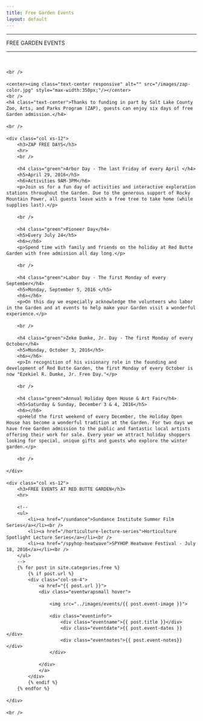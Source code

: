 ```yaml
---
title: Free Garden Events
layout: default
---
```


<span class="eventdivide">
	<hr>
		<div class="grid-header">FREE GARDEN EVENTS</div>		
	<hr>
</span>

<br />



	<br />
	
	<center><img class="text-center responsive" alt="" src="/images/zap-color.jpg" style="max-width:350px;"/></center>
	<br />
	<h4 class="text-center">Thanks to funding in part by Salt Lake County Zoo, Arts, and Parks Program (ZAP), guests can enjoy six days of free Garden admission.</h4>

	<br />
	
	<div class="col xs-12">
		<h3>ZAP FREE DAYS</h3>		
		<hr>
		<br />
		
		<h4 class="green">Arbor Day - The last Friday of every April </h4>
		<h5>April 29, 2016</h5>
		<h6>Activities 9AM-3PM</h6>
		<p>Join us for a fun day of activities and interactive exploration stations throughout the Garden. Due to the generous support of Rocky Mountain Power, all guests leave with a free tree to take home (while supplies last).</p>
		
		<br />
		
		<h4 class="green">Pioneer Day</h4>
		<h5>Every July 24</h5>
		<h6></h6>
		<p>Spend time with family and friends on the holiday at Red Butte Garden with free admission all day long.</p>
		
		<br />
		
		<h4 class="green">Labor Day - The first Monday of every September</h4>
		<h5>Monday, September 5, 2016 </h5>
		<h6></h6>
		<p>On this day we especially acknowledge the volunteers who labor in the Garden and at events to help make your Garden visit a wonderful experience.</p>
		
		<br />
		
		<h4 class="green">Zeke Dumke, Jr. Day - The first Monday of every October</h4>
		<h5>Monday, October 3, 2016</h5>
		<h6></h6>
		<p>In recognition of his visionary role in the founding and development of Red Butte Garden, the first Monday of every October is now "Ezekiel R. Dumke, Jr. Free Day."</p>	
		
		<br />
		
		<h4 class="green">Annual Holiday Open House & Art Fair</h4>
		<h5>Saturday & Sunday, December 3 & 4, 2016</h5>
		<h6></h6>
		<p>Held the first weekend of every December, the Holiday Open House has become a wonderful tradition at the Garden. For two days we have free Garden admission to the public and fantastic local artists offering their work for sale. Every year we attract holiday shoppers looking for special, unique gifts and guests who explore the winter garden.</p>
	
		<br />
	
	</div>
	
	<div class="col xs-12">
		<h3>FREE EVENTS AT RED BUTTE GARDEN</h3>		
		<hr>
		
		<!--
		<ul>
			<li><a href="/sundance">Sundance Institute Summer Film Series</a></li><br />
			<li><a href="/horticulture-lecture-series">Horticulture Spotlight Lecture Series</a></li><br />
			<li><a href="/spyhop-heatwave">SPYHOP Heatwave Festival - July 18, 2016</a></li><br />
		</ul>
		-->
		{% for post in site.categories.free %}
		    {% if post.url %}        
			<div class="col-sm-4">
				<a href="{{ post.url }}">
				<div class="eventwrapsmall hover">
				
					<img src="../images/events/{{ post.event-image }}">
					
					<div class="eventinfo">
						<div class="eventname">{{ post.title }}</div>
						<div class="eventdate">{{ post.event-dates }}</div>
						<div class="eventnotes">{{ post.event-notes}}</div>
					</div>
			
				</div>
				</a> 
			</div>
		    {% endif %} 
		{% endfor %}
  
  	</div>
  	
  	<br />
	


